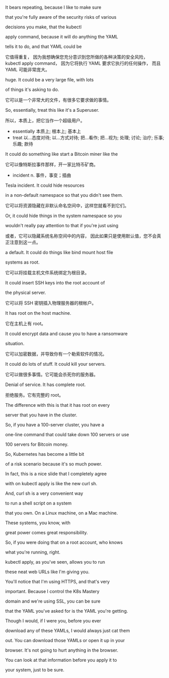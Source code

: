 It bears repeating, because I like to make sure

that you're fully aware of the security risks of various

decisions you make, that the kubectl

apply command, because it will do anything the YAML

tells it to do, and that YAML could be

它值得重复，
因为我想确保您充分意识到您所做的各种决策的安全风险，
kubectl apply command，
因为它将执行 YAML 要求它执行的任何操作，
而且 YAML 可能非常庞大。

huge. It could be a very large file, with lots

of things it's asking to do.

它可以是一个非常大的文件，有很多它要求做的事情。

So, essentially, treat this like it's a Superuser.

所以，本质上，把它当作一个超级用户。
* essentially 本质上; 根本上; 基本上
* treat 以…态度对待; 以…方式对待; 把…看作; 把…视为; 处理; 讨论; 治疗; 乐事; 乐趣; 款待

It could do something like start a Bitcoin miner like the

它可以像特斯拉事件那样，开一家比特币矿商。
* incident n. 事件，事变；插曲

Tesla incident. It could hide resources

in a non-default namespace so that you didn't see them.

它可以将资源隐藏在非默认命名空间中，这样您就看不到它们。

Or, it could hide things in the system namespace so you

wouldn't really pay attention to that if you're just using

或者，它可以隐藏系统名称空间中的内容，
因此如果只是使用默认值，您不会真正注意到这一点。

a default. It could do things like bind mount host file

systems as root.

它可以将挂载主机文件系统绑定为根目录。

It could insert SSH keys into the root account of

the physical server.

它可以将 SSH 密钥插入物理服务器的根帐户。

It has root on the host machine.

它在主机上有 root。

It could encrypt data and cause you to have a ransomware

situation.

它可以加密数据，并导致你有一个勒索软件的情况。

It could do lots of stuff. It could kill your servers.

它可以做很多事情。它可能会杀死你的服务器。

Denial of service. It has complete root.

拒绝服务。它有完整的 root。

The difference with this is that it has root on every

server that you have in the cluster.

So, if you have a 100-server cluster, you have a

one-line command that could take down 100 servers or use

100 servers for Bitcoin money.

So, Kubernetes has become a little bit

of a risk scenario because it's so much power.

In fact, this is a nice slide that I completely agree

with on kubectl apply is like the new curl sh.

And, curl sh is a very convenient way

to run a shell script on a system

that you own. On a Linux machine, on a Mac machine.

These systems, you know, with

great power comes great responsibility.

So, if you were doing that on a root account, who knows

what you're running, right.

kubectl apply, as you've seen, allows you to run

these neat web URLs like I'm giving you.

You'll notice that I'm using HTTPS, and that's very

important. Because I control the K8s Mastery

domain and we're using SSL, you can be sure

that the YAML you've asked for is the YAML you're getting.

Though I would, if I were you, before you ever

download any of these YAMLs, I would always just cat them

out. You can download those YAMLs or open it up in your

browser. It's not going to hurt anything in the browser.

You can look at that information before you apply it to

your system, just to be sure.


